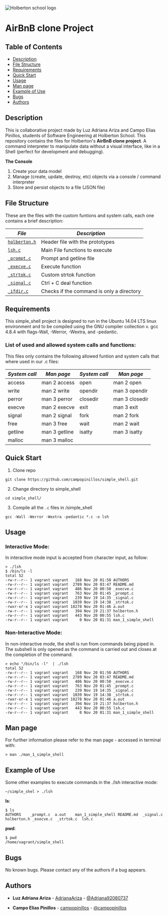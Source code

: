 ![Holberton school logo](https://holbertonintranet.s3.amazonaws.com/uploads/medias/2018/6/65f4a1dd9c51265f49d0.png?X-Amz-Algorithm=AWS4-HMAC-SHA256&X-Amz-Credential=AKIARDDGGGOUZGDONYM4%2F20200212%2Fus-east-1%2Fs3%2Faws4_request&X-Amz-Date=20200212T214854Z&X-Amz-Expires=86400&X-Amz-SignedHeaders=host&X-Amz-Signature=7382345320fac4fbe79b2f9f210346e173da2846547dc5ec08dd1b475e9c4c40)
# AirBnB clone Project

## Table of Contents
* [Description](#description)
* [File Structure](#file-structure)
* [Requirements](#requirements)
* [Quick Start](#quick-start)
* [Usage](#usage)
* [Man page](#man-page)
* [Example of Use](#example-of-use)
* [Bugs](#bugs)
* [Authors](#authors)

## Description
This is collaborative project made by Luz Adriana Ariza and Campo Elias Pinillos, students of Software Engineering at Holberton School. This repository contains the files for Holberton's **AirBnB clone project**. A command interpreter to manipulate data without a visual interface, like in a Shell (perfect for development and debugging).

**The Console**

1. Create your data model
2. Manage (create, update, destroy, etc) objects via a console / command interpreter
3. Store and persist objects to a file (JSON file)


## File Structure

These are the files with the custom funtions and system calls, each one contains a brief description:

|   ***File***    |  ***Description***                   |
|---------------|---------------------------------------|
|  [`holberton.h`](./holberton.h)	|  Header file with the prototypes	|
|  [`lsh.c`](./lsh.c) |  Main File functions to execute |
|  [`_prompt.c`](./_prompt.c) |  Prompt and getline file	|
|  [`_execve.c`](./_execve.c)	|  Execute function |
|  [`_strtok.c`](./_strtok.c) | Custom strtok function  |
|  [`_signal.c`](./_signal.c)  | Ctrl + C deal function	|
|  [`_ifdir.c`](./_ifdir.c)  | Checks if the command is only a directory	|


## Requirements
This simple_shell project is designed to run in the Ubuntu 14.04 LTS linux environment and to be compiled using the GNU compiler collection v. gcc 4.8.4 with flags-Wall, -Werror, -Wextra, and -pedantic.

### List of used and allowed system calls and functions:

This files only contains the following allowed funtion and system calls that where used in our .c files:

| ***System call*** | ***Man page*** | ***System call*** | ***Man page*** |
| ------------- | ------------- | ------------- | ------------- |
| access  | man 2 access  | open |  man 2 open |
| write  | man 2 write | opendir |  man 3 opendir |
| perror |  man 3 perror | closedir  | man 3 closedir  |
| execve  | man 2 execve | exit  | man 3 exit  |
| signal |  man 2 signal | fork  | man 2 fork  |
| free  | man 3 free  | wait |  man 2 wait |
| getline  | man 3 getline | isatty  | man 3 isatty  |
| malloc | man 3 malloc |  |   |


## Quick Start
1. Clone repo
```
git clone https://github.com/campopinillos/simple_shell.git
```
2. Change directory to simple_shell
```
cd simple_shell/
```
3. Compile all the `.c` files in /simple_shell
```
gcc -Wall -Werror -Wextra -pedantic *.c -o lsh
```

## Usage

### Interactive Mode:
In interactive mode input is accepted from character input, as follow:
```
> ./lsh
$ /bin/ls -l
total 52
-rw-r--r-- 1 vagrant vagrant   168 Nov 20 01:50 AUTHORS
-rw-r--r-- 1 vagrant vagrant  2789 Nov 20 03:47 README.md
-rw-r--r-- 1 vagrant vagrant   486 Nov 20 00:50 _execve.c
-rw-r--r-- 1 vagrant vagrant   763 Nov 20 01:45 _prompt.c
-rw-r--r-- 1 vagrant vagrant   239 Nov 19 14:35 _signal.c
-rw-r--r-- 1 vagrant vagrant  1039 Nov 19 14:38 _strtok.c
-rwxr-xr-x 1 vagrant vagrant 18278 Nov 20 01:46 a.out
-rw-r--r-- 1 vagrant vagrant   394 Nov 19 21:37 holberton.h
-rw-r--r-- 1 vagrant vagrant   443 Nov 20 00:55 lsh.c
-rw-r--r-- 1 vagrant vagrant     0 Nov 20 01:31 man_1_simple_shell
```

### Non-Interactive Mode:
In non-interactive mode, the shell is run from commands being piped in. The subshell
is only opened as the command is carried out and closes at the completion of the command.

```
> echo "/bin/ls -l"  | ./lsh
total 52
-rw-r--r-- 1 vagrant vagrant   168 Nov 20 01:50 AUTHORS
-rw-r--r-- 1 vagrant vagrant  2789 Nov 20 03:47 README.md
-rw-r--r-- 1 vagrant vagrant   486 Nov 20 00:50 _execve.c
-rw-r--r-- 1 vagrant vagrant   763 Nov 20 01:45 _prompt.c
-rw-r--r-- 1 vagrant vagrant   239 Nov 19 14:35 _signal.c
-rw-r--r-- 1 vagrant vagrant  1039 Nov 19 14:38 _strtok.c
-rwxr-xr-x 1 vagrant vagrant 18278 Nov 20 01:46 a.out
-rw-r--r-- 1 vagrant vagrant   394 Nov 19 21:37 holberton.h
-rw-r--r-- 1 vagrant vagrant   443 Nov 20 00:55 lsh.c
-rw-r--r-- 1 vagrant vagrant     0 Nov 20 01:31 man_1_simple_shell
```

## Man page
For further information please refer to the man page - accessed in terminal with:
```
> man ./man_1_simple_shell
```

## Example of Use

Some other examples to execute commands in the ./lsh interactive mode:
```
~/simple_shel > ./lsh
```
**ls**:
```
$ ls
AUTHORS    _prompt.c  a.out	   man_1_simple_shell README.md  _signal.c  holberton.h _execve.c  _strtok.c  lsh.c
```
**pwd**:
```
$ pwd
/home/vagrant/simple_shell
```

## Bugs
No known bugs. Please contact any of the authors if a bug appears.


## Authors
* **Luz Adriana Ariza** - [AdrianaAriza](https://github.com/AdrianaAriza) - [@Adriana92060737](https://twitter.com/Adriana92060737)

* **Campo Elias Pinillos** - [campopinillos](https://github.com/campopinillos) - [@campopinillos](https://twitter.com/CampoPinillos)
